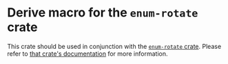 # Derive macro for the `enum-rotate` crate

This crate should be used in conjunction with the [`enum-rotate` crate](https://crates.io/crates/no-comment).
Please refer to [that crate's documentation](https://docs.rs/enum-rotate) for more information.
